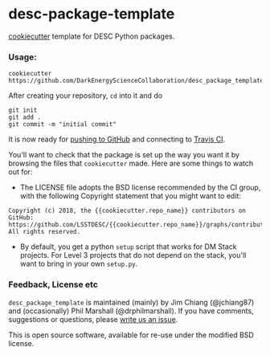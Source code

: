 # desc-package-template

[cookiecutter](https://cookiecutter.readthedocs.org/en/latest/) template for DESC Python packages.

### Usage:
```
cookiecutter https://github.com/DarkEnergyScienceCollaboration/desc_package_template
```

After creating your repository, `cd` into it and do
```
git init
git add .
git commit -m "initial commit"
```
It is now ready for [pushing to GitHub](https://help.github.com/articles/create-a-repo/) and connecting to [Travis CI](https://travis-ci.org/).

You'll want to check that the package is set up the way you want it by browsing the files that `cookiecutter` made. Here are some things to watch out for:

* The LICENSE file adopts the BSD license recommended by the CI group, with the following Copyright statement that you might want to edit:
```
Copyright (c) 2018, the {{cookiecutter.repo_name}} contributors on GitHub:
https://github.com/LSSTDESC/{{cookiecutter.repo_name}}/graphs/contributors
All rights reserved.
```

* By default, you get a python `setup` script that works for DM Stack projects. For Level 3 projects that do not depend on the stack, you'll want to bring in your own `setup.py`.


### Feedback, License etc

`desc_package_template` is maintained (mainly) by Jim Chiang (@jchiang87) and (occasionally) Phil Marshall (@drphilmarshall). If you have comments, suggestions or questions, please [write us an issue](https://github.com/LSSTDESC/desc_package_template/issues).

This is open source software, available for re-use under the modified BSD license.

